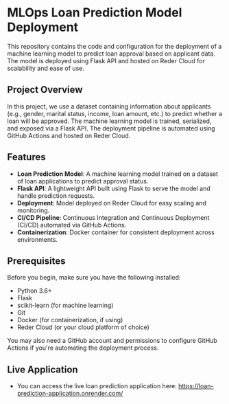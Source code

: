 # MLOps Loan Prediction Model Deployment

This repository contains the code and configuration for the deployment of a machine learning model to predict loan approval based on applicant data. The model is deployed using Flask API and hosted on Reder Cloud for scalability and ease of use.

## Project Overview

In this project, we use a dataset containing information about applicants (e.g., gender, marital status, income, loan amount, etc.) to predict whether a loan will be approved. The machine learning model is trained, serialized, and exposed via a Flask API. The deployment pipeline is automated using GitHub Actions and hosted on Reder Cloud.

## Features

- **Loan Prediction Model**: A machine learning model trained on a dataset of loan applications to predict approval status.
- **Flask API**: A lightweight API built using Flask to serve the model and handle prediction requests.
- **Deployment**: Model deployed on Reder Cloud for easy scaling and monitoring.
- **CI/CD Pipeline**: Continuous Integration and Continuous Deployment (CI/CD) automated via GitHub Actions.
- **Containerization**: Docker container for consistent deployment across environments.

## Prerequisites

Before you begin, make sure you have the following installed:

- Python 3.6+
- Flask
- scikit-learn (for machine learning)
- Git
- Docker (for containerization, if using)
- Reder Cloud (or your cloud platform of choice)

You may also need a GitHub account and permissions to configure GitHub Actions if you're automating the deployment process.

## Live Application
- You can access the live loan prediction application here: https://loan-prediction-application.onrender.com/

